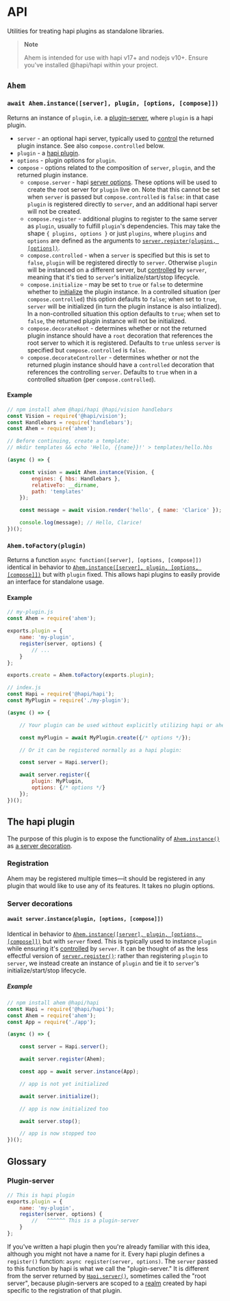 # API

Utilities for treating hapi plugins as standalone libraries.

> **Note**
>
> Ahem is intended for use with hapi v17+ and nodejs v10+.  Ensure you've installed @hapi/hapi within your project.

## `Ahem`
### `await Ahem.instance([server], plugin, [options, [compose]])`

Returns an instance of `plugin`, i.e. a [plugin-server](#plugin-server), where `plugin` is a hapi plugin.

 - `server` - an optional hapi server, typically used to [control](https://hapi.dev/api/#-servercontrolserver) the returned plugin instance.  See also `compose.controlled` below.
 - `plugin` - a [hapi plugin](https://hapi.dev/api/#plugins).
 - `options` - plugin options for `plugin`.
 - `compose` - options related to the composition of `server`, `plugin`, and the returned plugin instance.
   - `compose.server` - hapi [server options](https://hapi.dev/api/#server.options).  These options will be used to create the root server for `plugin` live on.  Note that this cannot be set when `server` is passed but `compose.controlled` is `false`: in that case `plugin` is registered directly to `server`, and an additional hapi server will not be created.
   - `compose.register` - additional plugins to register to the same server as `plugin`, usually to fulfill `plugin`'s dependencies.  This may take the shape `{ plugins, options }` or just `plugins`, where `plugins` and `options` are defined as the arguments to [`server.register(plugins, [options])`](https://hapi.dev/api/#-await-serverregisterplugins-options).
   - `compose.controlled` - when a `server` is specified but this is set to `false`, `plugin` will be registered directly to `server`.  Otherwise `plugin` will be instanced on a different server, but [controlled](https://hapi.dev/api/#-servercontrolserver) by `server`, meaning that it's tied to `server`'s initialize/start/stop lifecycle.
   - `compose.initialize` - may be set to `true` or `false` to determine whether to [initialize](https://hapi.dev/api/#-await-serverinitialize) the plugin instance.  In a controlled situation (per `compose.controlled`) this option defaults to `false`; when set to `true`, `server` will be initialized (in turn the plugin instance is also intialized).  In a non-controlled situation this option defaults to `true`; when set to `false`, the returned plugin instance will not be initialized.
   - `compose.decorateRoot` - determines whether or not the returned plugin instance should have a `root` decoration that references the root server to which it is registered.  Defaults to `true` unless `server` is specified but `compose.controlled` is `false`.
   - `compose.decorateController` - determines whether or not the returned plugin instance should have a `controlled` decoration that references the controlling `server`.  Defaults to `true` when in a controlled situation (per `compose.controlled`).

#### Example

```js
// npm install ahem @hapi/hapi @hapi/vision handlebars
const Vision = require('@hapi/vision');
const Handlebars = require('handlebars');
const Ahem = require('ahem');

// Before continuing, create a template:
// mkdir templates && echo 'Hello, {{name}}!' > templates/hello.hbs

(async () => {

    const vision = await Ahem.instance(Vision, {
        engines: { hbs: Handlebars },
        relativeTo: __dirname,
        path: 'templates'
    });

    const message = await vision.render('hello', { name: 'Clarice' });

    console.log(message); // Hello, Clarice!
})();
```

### `Ahem.toFactory(plugin)`

Returns a function `async function([server], [options, [compose]])` identical in behavior to [`Ahem.instance([server], plugin, [options, [compose]])`](#await-aheminstanceserver-plugin-options-compose) but with `plugin` fixed.  This allows hapi plugins to easily provide an interface for standalone usage.

#### Example

```js
// my-plugin.js
const Ahem = require('ahem');

exports.plugin = {
    name: 'my-plugin',
    register(server, options) {
        // ...
    }
};

exports.create = Ahem.toFactory(exports.plugin);
```

```js
// index.js
const Hapi = require('@hapi/hapi');
const MyPlugin = require('./my-plugin');

(async () => {

    // Your plugin can be used without explicitly utilizing hapi or ahem:

    const myPlugin = await MyPlugin.create({/* options */});

    // Or it can be registered normally as a hapi plugin:

    const server = Hapi.server();

    await server.register({
        plugin: MyPlugin,
        options: {/* options */}
    });
})();
```

## The hapi plugin
The purpose of this plugin is to expose the functionality of [`Ahem.instance()`]((#await-aheminstanceserver-plugin-options-compose)) as [a server decoration](#await-serverinstaneplugin-options-compose).

### Registration
Ahem may be registered multiple times—it should be registered in any plugin that would like to use any of its features.  It takes no plugin options.

### Server decorations
#### `await server.instance(plugin, [options, [compose]])`
Identical in behavior to [`Ahem.instance([server], plugin, [options, [compose]])`](#await-aheminstanceserver-plugin-options-compose) but with `server` fixed.  This is typically used to instance `plugin` while ensuring it's [controlled](https://hapi.dev/api/#-servercontrolserver) by `server`.  It can be thought of as the less effectful version of [`server.register()`](https://hapi.dev/api/#server.register()): rather than registering `plugin` to `server`, we instead create an instance of `plugin` and tie it to `server`'s initialize/start/stop lifecycle.

##### Example

```js
// npm install ahem @hapi/hapi
const Hapi = require('@hapi/hapi');
const Ahem = require('ahem');
const App = require('./app');

(async () => {

    const server = Hapi.server();

    await server.register(Ahem);

    const app = await server.instance(App);

    // app is not yet initialized

    await server.initialize();

    // app is now initialized too

    await server.stop();

    // app is now stopped too
})();
```

## Glossary

### Plugin-server

```js
// This is hapi plugin
exports.plugin = {
    name: 'my-plugin',
    register(server, options) {
        //   ^^^^^^ This is a plugin-server
    }
};
```

If you've written a hapi plugin then you're already familiar with this idea, although you might not have a name for it.  Every hapi plugin defines a `register()` function: `async register(server, options)`.  The `server` passed to this function by hapi is what we call the "plugin-server."  It is different from the server returned by [`Hapi.server()`](https://hapi.dev/api/#-serveroptions), sometimes called the "root server", because plugin-servers are scoped to a [realm](https://hapi.dev/api/#-serverrealm) created by hapi specific to the registration of that plugin.
